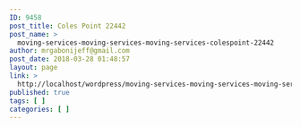 ```yaml
---
ID: 9458
post_title: Coles Point 22442
post_name: >
  moving-services-moving-services-moving-services-colespoint-22442
author: mrgabonijeff@gmail.com
post_date: 2018-03-28 01:48:57
layout: page
link: >
  http://localhost/wordpress/moving-services-moving-services-moving-services-colespoint-22442/
published: true
tags: [ ]
categories: [ ]
---
```

